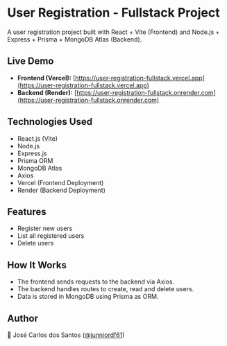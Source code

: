 # User Registration - Fullstack Project

A user registration project built with React + Vite (Frontend) and Node.js + Express + Prisma + MongoDB Atlas (Backend).

## Live Demo

- **Frontend (Vercel):** [https://user-registration-fullstack.vercel.app](https://user-registration-fullstack.vercel.app)
- **Backend (Render):** [https://user-registration-fullstack.onrender.com](https://user-registration-fullstack.onrender.com)

## Technologies Used

- React.js (Vite)
- Node.js
- Express.js
- Prisma ORM
- MongoDB Atlas
- Axios
- Vercel (Frontend Deployment)
- Render (Backend Deployment)

## Features

- Register new users
- List all registered users
- Delete users

## How It Works

- The frontend sends requests to the backend via Axios.
- The backend handles routes to create, read and delete users.
- Data is stored in MongoDB using Prisma as ORM.

## Author

👤 José Carlos dos Santos ([@junniordf61](https://github.com/junniordf61))
